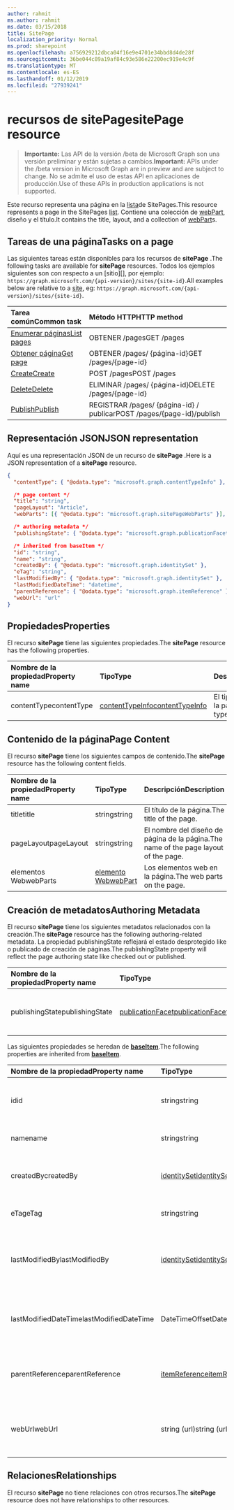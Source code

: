 ```yaml
---
author: rahmit
ms.author: rahmit
ms.date: 03/15/2018
title: SitePage
localization_priority: Normal
ms.prod: sharepoint
ms.openlocfilehash: a756929212dbca04f16e9e4701e34bbd8d4de28f
ms.sourcegitcommit: 36be044c89a19af84c93e586e22200ec919e4c9f
ms.translationtype: MT
ms.contentlocale: es-ES
ms.lasthandoff: 01/12/2019
ms.locfileid: "27939241"
---
```

# <a name="sitepage-resource"></a><span data-ttu-id="be7ed-102">recursos de sitePage</span><span class="sxs-lookup"><span data-stu-id="be7ed-102">sitePage resource</span></span>

> <span data-ttu-id="be7ed-103">**Importante:** Las API de la versión /beta de Microsoft Graph son una versión preliminar y están sujetas a cambios.</span><span class="sxs-lookup"><span data-stu-id="be7ed-103">**Important:** APIs under the /beta version in Microsoft Graph are in preview and are subject to change.</span></span> <span data-ttu-id="be7ed-104">No se admite el uso de estas API en aplicaciones de producción.</span><span class="sxs-lookup"><span data-stu-id="be7ed-104">Use of these APIs in production applications is not supported.</span></span>

<span data-ttu-id="be7ed-105">Este recurso representa una página en la [lista][]de SitePages.</span><span class="sxs-lookup"><span data-stu-id="be7ed-105">This resource represents a page in the SitePages [list][].</span></span>
<span data-ttu-id="be7ed-106">Contiene una colección de [webPart][], diseño y el título.</span><span class="sxs-lookup"><span data-stu-id="be7ed-106">It contains the title, layout, and a collection of [webPart][]s.</span></span>

## <a name="tasks-on-a-page"></a><span data-ttu-id="be7ed-107">Tareas de una página</span><span class="sxs-lookup"><span data-stu-id="be7ed-107">Tasks on a page</span></span>

<span data-ttu-id="be7ed-108">Las siguientes tareas están disponibles para los recursos de **sitePage** .</span><span class="sxs-lookup"><span data-stu-id="be7ed-108">The following tasks are available for **sitePage** resources.</span></span>
<span data-ttu-id="be7ed-109">Todos los ejemplos siguientes son con respecto a un [sitio][], por ejemplo: `https://graph.microsoft.com/{api-version}/sites/{site-id}`.</span><span class="sxs-lookup"><span data-stu-id="be7ed-109">All examples below are relative to a [site][], eg: `https://graph.microsoft.com/{api-version}/sites/{site-id}`.</span></span>

| <span data-ttu-id="be7ed-110">Tarea común</span><span class="sxs-lookup"><span data-stu-id="be7ed-110">Common task</span></span>                     | <span data-ttu-id="be7ed-111">Método HTTP</span><span class="sxs-lookup"><span data-stu-id="be7ed-111">HTTP method</span></span>
|:--------------------------------|:------------------------------
| <span data-ttu-id="be7ed-112">[Enumerar páginas][]</span><span class="sxs-lookup"><span data-stu-id="be7ed-112">[List pages][]</span></span>                  | <span data-ttu-id="be7ed-113">OBTENER /pages</span><span class="sxs-lookup"><span data-stu-id="be7ed-113">GET /pages</span></span>
| <span data-ttu-id="be7ed-114">[Obtener página][]</span><span class="sxs-lookup"><span data-stu-id="be7ed-114">[Get page][]</span></span>                    | <span data-ttu-id="be7ed-115">OBTENER /pages/ {página-id}</span><span class="sxs-lookup"><span data-stu-id="be7ed-115">GET /pages/{page-id}</span></span>
| <span data-ttu-id="be7ed-116">[Create][]</span><span class="sxs-lookup"><span data-stu-id="be7ed-116">[Create][]</span></span>                      | <span data-ttu-id="be7ed-117">POST /pages</span><span class="sxs-lookup"><span data-stu-id="be7ed-117">POST /pages</span></span>
| <span data-ttu-id="be7ed-118">[Delete][]</span><span class="sxs-lookup"><span data-stu-id="be7ed-118">[Delete][]</span></span>                      | <span data-ttu-id="be7ed-119">ELIMINAR /pages/ {página-id}</span><span class="sxs-lookup"><span data-stu-id="be7ed-119">DELETE /pages/{page-id}</span></span>
| <span data-ttu-id="be7ed-120">[Publish][]</span><span class="sxs-lookup"><span data-stu-id="be7ed-120">[Publish][]</span></span>                     | <span data-ttu-id="be7ed-121">REGISTRAR /pages/ {página-id} / publicar</span><span class="sxs-lookup"><span data-stu-id="be7ed-121">POST /pages/{page-id}/publish</span></span>

[Enumerar páginas]: ../api/sitepage-list.md
[List pages]: ../api/sitepage-list.md
[Obtener página]: ../api/sitepage-get.md
[Get page]: ../api/sitepage-get.md
[Create]: ../api/sitepage-create.md
[Delete]: ../api/sitepage-delete.md
[Publish]: ../api/sitepage-publish.md

## <a name="json-representation"></a><span data-ttu-id="be7ed-127">Representación JSON</span><span class="sxs-lookup"><span data-stu-id="be7ed-127">JSON representation</span></span>

<span data-ttu-id="be7ed-128">Aquí es una representación JSON de un recurso de **sitePage** .</span><span class="sxs-lookup"><span data-stu-id="be7ed-128">Here is a JSON representation of a **sitePage** resource.</span></span>

<!--{
  "blockType": "resource",
  "keyProperty": "id",
  "baseType": "microsoft.graph.baseItem",
  "@odata.type": "microsoft.graph.sitePage"
}-->

```json
{
  "contentType": { "@odata.type": "microsoft.graph.contentTypeInfo" },

  /* page content */
  "title": "string",
  "pageLayout": "Article",
  "webParts": [{ "@odata.type": "microsoft.graph.sitePageWebParts" }],

  /* authoring metadata */
  "publishingState": { "@odata.type": "microsoft.graph.publicationFacet" },

  /* inherited from baseItem */
  "id": "string",
  "name": "string",
  "createdBy": { "@odata.type": "microsoft.graph.identitySet" },
  "eTag": "string",
  "lastModifiedBy": { "@odata.type": "microsoft.graph.identitySet" },
  "lastModifiedDateTime": "datetime",
  "parentReference": { "@odata.type": "microsoft.graph.itemReference" },
  "webUrl": "url"
}
```

## <a name="properties"></a><span data-ttu-id="be7ed-129">Propiedades</span><span class="sxs-lookup"><span data-stu-id="be7ed-129">Properties</span></span>

<span data-ttu-id="be7ed-130">El recurso **sitePage** tiene las siguientes propiedades.</span><span class="sxs-lookup"><span data-stu-id="be7ed-130">The **sitePage** resource has the following properties.</span></span>

| <span data-ttu-id="be7ed-131">Nombre de la propiedad</span><span class="sxs-lookup"><span data-stu-id="be7ed-131">Property name</span></span>    | <span data-ttu-id="be7ed-132">Tipo</span><span class="sxs-lookup"><span data-stu-id="be7ed-132">Type</span></span>                         | <span data-ttu-id="be7ed-133">Descripción</span><span class="sxs-lookup"><span data-stu-id="be7ed-133">Description</span></span>
|:-----------------|:-----------------------------|:---------------------------
| <span data-ttu-id="be7ed-134">contentType</span><span class="sxs-lookup"><span data-stu-id="be7ed-134">contentType</span></span>      | <span data-ttu-id="be7ed-135">[contentTypeInfo][]</span><span class="sxs-lookup"><span data-stu-id="be7ed-135">[contentTypeInfo][]</span></span>          | <span data-ttu-id="be7ed-136">El tipo de contenido de la página.</span><span class="sxs-lookup"><span data-stu-id="be7ed-136">The content type of the page.</span></span>

## <a name="page-content"></a><span data-ttu-id="be7ed-137">Contenido de la página</span><span class="sxs-lookup"><span data-stu-id="be7ed-137">Page Content</span></span>

<span data-ttu-id="be7ed-138">El recurso **sitePage** tiene los siguientes campos de contenido.</span><span class="sxs-lookup"><span data-stu-id="be7ed-138">The **sitePage** resource has the following content fields.</span></span>

| <span data-ttu-id="be7ed-139">Nombre de la propiedad</span><span class="sxs-lookup"><span data-stu-id="be7ed-139">Property name</span></span>      | <span data-ttu-id="be7ed-140">Tipo</span><span class="sxs-lookup"><span data-stu-id="be7ed-140">Type</span></span>                       | <span data-ttu-id="be7ed-141">Descripción</span><span class="sxs-lookup"><span data-stu-id="be7ed-141">Description</span></span>
|:-------------------|:---------------------------|:---------------------------
| <span data-ttu-id="be7ed-142">title</span><span class="sxs-lookup"><span data-stu-id="be7ed-142">title</span></span>              | <span data-ttu-id="be7ed-143">string</span><span class="sxs-lookup"><span data-stu-id="be7ed-143">string</span></span>                     | <span data-ttu-id="be7ed-144">El título de la página.</span><span class="sxs-lookup"><span data-stu-id="be7ed-144">The title of the page.</span></span>
| <span data-ttu-id="be7ed-145">pageLayout</span><span class="sxs-lookup"><span data-stu-id="be7ed-145">pageLayout</span></span>         | <span data-ttu-id="be7ed-146">string</span><span class="sxs-lookup"><span data-stu-id="be7ed-146">string</span></span>                     | <span data-ttu-id="be7ed-147">El nombre del diseño de página de la página.</span><span class="sxs-lookup"><span data-stu-id="be7ed-147">The name of the page layout of the page.</span></span>
| <span data-ttu-id="be7ed-148">elementos Web</span><span class="sxs-lookup"><span data-stu-id="be7ed-148">webParts</span></span>           | <span data-ttu-id="be7ed-149">[elemento Web][]</span><span class="sxs-lookup"><span data-stu-id="be7ed-149">[webPart][]</span></span>                | <span data-ttu-id="be7ed-150">Los elementos web en la página.</span><span class="sxs-lookup"><span data-stu-id="be7ed-150">The web parts on the page.</span></span>

## <a name="authoring-metadata"></a><span data-ttu-id="be7ed-151">Creación de metadatos</span><span class="sxs-lookup"><span data-stu-id="be7ed-151">Authoring Metadata</span></span>

<span data-ttu-id="be7ed-152">El recurso **sitePage** tiene los siguientes metadatos relacionados con la creación.</span><span class="sxs-lookup"><span data-stu-id="be7ed-152">The **sitePage** resource has the following authoring-related metadata.</span></span> <span data-ttu-id="be7ed-153">La propiedad publishingState reflejará el estado desprotegido like o publicado de creación de páginas.</span><span class="sxs-lookup"><span data-stu-id="be7ed-153">The publishingState property will reflect the page authoring state like checked out or published.</span></span>

| <span data-ttu-id="be7ed-154">Nombre de la propiedad</span><span class="sxs-lookup"><span data-stu-id="be7ed-154">Property name</span></span>          | <span data-ttu-id="be7ed-155">Tipo</span><span class="sxs-lookup"><span data-stu-id="be7ed-155">Type</span></span>                   | <span data-ttu-id="be7ed-156">Descripción</span><span class="sxs-lookup"><span data-stu-id="be7ed-156">Description</span></span>
|:-----------------------|:-----------------------|:---------------------------
| <span data-ttu-id="be7ed-157">publishingState</span><span class="sxs-lookup"><span data-stu-id="be7ed-157">publishingState</span></span>        | <span data-ttu-id="be7ed-158">[publicationFacet][]</span><span class="sxs-lookup"><span data-stu-id="be7ed-158">[publicationFacet][]</span></span>   | <span data-ttu-id="be7ed-159">El estado de publicación y la versión MM.mm de la página.</span><span class="sxs-lookup"><span data-stu-id="be7ed-159">The publishing status and the MM.mm version of the page.</span></span>

<span data-ttu-id="be7ed-160">Las siguientes propiedades se heredan de **[baseItem][]**.</span><span class="sxs-lookup"><span data-stu-id="be7ed-160">The following properties are inherited from **[baseItem][]**.</span></span>

| <span data-ttu-id="be7ed-161">Nombre de la propiedad</span><span class="sxs-lookup"><span data-stu-id="be7ed-161">Property name</span></span>        | <span data-ttu-id="be7ed-162">Tipo</span><span class="sxs-lookup"><span data-stu-id="be7ed-162">Type</span></span>              | <span data-ttu-id="be7ed-163">Descripción</span><span class="sxs-lookup"><span data-stu-id="be7ed-163">Description</span></span>
|:---------------------|:------------------|:----------------------------------
| <span data-ttu-id="be7ed-164">id</span><span class="sxs-lookup"><span data-stu-id="be7ed-164">id</span></span>                   | <span data-ttu-id="be7ed-165">string</span><span class="sxs-lookup"><span data-stu-id="be7ed-165">string</span></span>            | <span data-ttu-id="be7ed-p105">El identificador único del elemento. Solo lectura.</span><span class="sxs-lookup"><span data-stu-id="be7ed-p105">The unique identifier of the item. Read-only.</span></span>
| <span data-ttu-id="be7ed-168">name</span><span class="sxs-lookup"><span data-stu-id="be7ed-168">name</span></span>                 | <span data-ttu-id="be7ed-169">string</span><span class="sxs-lookup"><span data-stu-id="be7ed-169">string</span></span>            | <span data-ttu-id="be7ed-170">Nombre o título del elemento.</span><span class="sxs-lookup"><span data-stu-id="be7ed-170">The name / title of the item.</span></span>
| <span data-ttu-id="be7ed-171">createdBy</span><span class="sxs-lookup"><span data-stu-id="be7ed-171">createdBy</span></span>            | <span data-ttu-id="be7ed-172">[identitySet][]</span><span class="sxs-lookup"><span data-stu-id="be7ed-172">[identitySet][]</span></span>   | <span data-ttu-id="be7ed-173">Identidad del creador de este elemento.</span><span class="sxs-lookup"><span data-stu-id="be7ed-173">Identity of the creator of this item.</span></span> <span data-ttu-id="be7ed-174">Solo lectura.</span><span class="sxs-lookup"><span data-stu-id="be7ed-174">Read-only.</span></span>
| <span data-ttu-id="be7ed-175">eTag</span><span class="sxs-lookup"><span data-stu-id="be7ed-175">eTag</span></span>                 | <span data-ttu-id="be7ed-176">string</span><span class="sxs-lookup"><span data-stu-id="be7ed-176">string</span></span>            | <span data-ttu-id="be7ed-p107">ETag para el elemento. Solo lectura.</span><span class="sxs-lookup"><span data-stu-id="be7ed-p107">ETag for the item. Read-only.</span></span>
| <span data-ttu-id="be7ed-179">lastModifiedBy</span><span class="sxs-lookup"><span data-stu-id="be7ed-179">lastModifiedBy</span></span>       | <span data-ttu-id="be7ed-180">[identitySet][]</span><span class="sxs-lookup"><span data-stu-id="be7ed-180">[identitySet][]</span></span>   | <span data-ttu-id="be7ed-181">Identidad del usuario que modificó por última vez este elemento.</span><span class="sxs-lookup"><span data-stu-id="be7ed-181">Identity of the last modifier of this item.</span></span> <span data-ttu-id="be7ed-182">Solo lectura.</span><span class="sxs-lookup"><span data-stu-id="be7ed-182">Read-only.</span></span>
| <span data-ttu-id="be7ed-183">lastModifiedDateTime</span><span class="sxs-lookup"><span data-stu-id="be7ed-183">lastModifiedDateTime</span></span> | <span data-ttu-id="be7ed-184">DateTimeOffset</span><span class="sxs-lookup"><span data-stu-id="be7ed-184">DateTimeOffset</span></span>    | <span data-ttu-id="be7ed-p109">Fecha y hora de la última modificación del elemento. Solo lectura.</span><span class="sxs-lookup"><span data-stu-id="be7ed-p109">The date and time the item was last modified. Read-only.</span></span>
| <span data-ttu-id="be7ed-187">parentReference</span><span class="sxs-lookup"><span data-stu-id="be7ed-187">parentReference</span></span>      | <span data-ttu-id="be7ed-188">[itemReference][]</span><span class="sxs-lookup"><span data-stu-id="be7ed-188">[itemReference][]</span></span> | <span data-ttu-id="be7ed-p110">Fecha y hora de la última modificación del elemento. Solo lectura.</span><span class="sxs-lookup"><span data-stu-id="be7ed-p110">The date and time the item was last modified. Read-only.</span></span>
| <span data-ttu-id="be7ed-191">webUrl</span><span class="sxs-lookup"><span data-stu-id="be7ed-191">webUrl</span></span>               | <span data-ttu-id="be7ed-192">string (url)</span><span class="sxs-lookup"><span data-stu-id="be7ed-192">string (url)</span></span>      | <span data-ttu-id="be7ed-p111">Dirección URL que muestra el elemento en el explorador. Solo lectura.</span><span class="sxs-lookup"><span data-stu-id="be7ed-p111">URL that displays the item in the browser. Read-only.</span></span>

## <a name="relationships"></a><span data-ttu-id="be7ed-195">Relaciones</span><span class="sxs-lookup"><span data-stu-id="be7ed-195">Relationships</span></span>

<span data-ttu-id="be7ed-196">El recurso **sitePage** no tiene relaciones con otros recursos.</span><span class="sxs-lookup"><span data-stu-id="be7ed-196">The **sitePage** resource does not have relationships to other resources.</span></span>

[baseItem]: baseitem.md
[contentTypeInfo]: contenttypeinfo.md
[columnDefinition]: columndefinition.md
[identitySet]: identityset.md
[itemReference]: itemreference.md
[lista]: list.md
[list]: list.md
[listInfo]: listinfo.md
[listItem]: listitem.md
[publicationFacet]: publicationfacet.md
[site]: site.md
[elemento Web]: webpart.md
[webPart]: webpart.md

<!-- {
  "type": "#page.annotation",
  "description": "",
  "keywords": "",
  "section": "documentation",
  "tocPath": "Resources/Page",
  "tocBookmarks": {
    "Page": "#"
  }
} -->

<!--
TODO:
* Define {page-id}
* Update examples
    * Be consistent with other URLs in the documentation.
    * Try to use the same site, library, etc.
    * Add the URL to the underlying list item resource in the API
* PATCH for list item patches /item/{item-id}/fields.
-->
